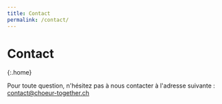 ```yaml
---
title: Contact
permalink: /contact/
---
```


# Contact
{:.home}

Pour toute question, n'hésitez pas à nous contacter à l'adresse suivante : [contact@choeur-together.ch](mailto:contact@choeur-together.ch)
